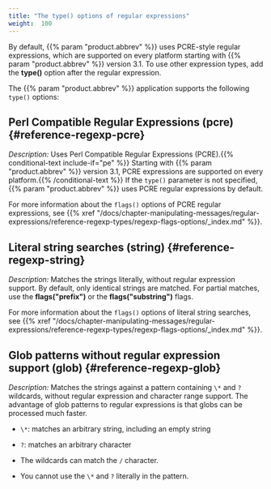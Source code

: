 ```yaml
---
title: "The type() options of regular expressions"
weight:  100
---
```

<!-- DISCLAIMER: This file is based on the syslog-ng Open Source Edition documentation https://github.com/balabit/syslog-ng-ose-guides/commit/2f4a52ee61d1ea9ad27cb4f3168b95408fddfdf2 and is used under the terms of The syslog-ng Open Source Edition Documentation License. The file has been modified by Axoflow. -->

By default, {{% param "product.abbrev" %}} uses PCRE-style regular expressions, which are supported on every platform starting with {{% param "product.abbrev" %}} version 3.1. To use other expression types, add the **type()** option after the regular expression.

The {{% param "product.abbrev" %}} application supports the following `type()` options:


## Perl Compatible Regular Expressions (pcre) {#reference-regexp-pcre}

*Description:* Uses Perl Compatible Regular Expressions (PCRE).{{% conditional-text include-if="pe" %}} Starting with {{% param "product.abbrev" %}} version 3.1, PCRE expressions are supported on every platform.{{% /conditional-text %}} If the `type()` parameter is not specified, {{% param "product.abbrev" %}} uses PCRE regular expressions by default.

For more information about the `flags()` options of PCRE regular expressions, see {{% xref "/docs/chapter-manipulating-messages/regular-expressions/reference-regexp-types/regexp-flags-options/_index.md" %}}.



## Literal string searches (string) {#reference-regexp-string}

*Description:* Matches the strings literally, without regular expression support. By default, only identical strings are matched. For partial matches, use the **flags("prefix")** or the **flags("substring")** flags.

For more information about the `flags()` options of literal string searches, see {{% xref "/docs/chapter-manipulating-messages/regular-expressions/reference-regexp-types/regexp-flags-options/_index.md" %}}.



## Glob patterns without regular expression support (glob) {#reference-regexp-glob}

*Description:* Matches the strings against a pattern containing `\*` and `?` wildcards, without regular expression and character range support. The advantage of glob patterns to regular expressions is that globs can be processed much faster.

  - `\*`: matches an arbitrary string, including an empty string

  - `?`: matches an arbitrary character

  - The wildcards can match the `/` character.

  - You cannot use the `\*` and `?` literally in the pattern.

